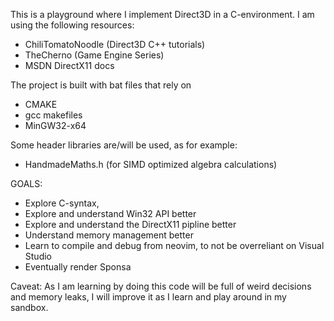 This is a playground where I implement Direct3D in a C-environment.
I am using the following resources:

* ChiliTomatoNoodle (Direct3D C++ tutorials)
* TheCherno (Game Engine Series)
* MSDN DirectX11 docs

The project is built with bat files that rely on
* CMAKE
* gcc makefiles
* MinGW32-x64

Some header libraries are/will be used, as for example:
* HandmadeMaths.h (for SIMD optimized algebra calculations)

GOALS:
* Explore C-syntax,
* Explore and understand Win32 API better
* Explore and understand the DirectX11 pipline better
* Understand memory management better
* Learn to compile and debug from neovim, to not be overreliant on Visual Studio
* Eventually render Sponsa

Caveat:
As I am learning by doing this code will be full of weird decisions and memory leaks,
I will improve it as I learn and play around in my sandbox.
